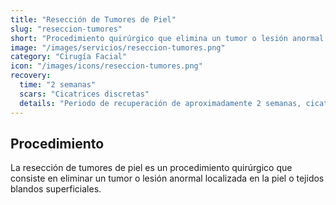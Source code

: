 ```yaml
---
title: "Resección de Tumores de Piel"
slug: "reseccion-tumores"
short: "Procedimiento quirúrgico que elimina un tumor o lesión anormal localizada en la piel o tejidos blandos superficiales."
image: "/images/servicios/reseccion-tumores.png"
category: "Cirugía Facial"
icon: "/images/icons/reseccion-tumores.png"
recovery: 
  time: "2 semanas"
  scars: "Cicatrices discretas"
  details: "Periodo de recuperación de aproximadamente 2 semanas, cicatrices discretas."
---
```



## Procedimiento
La resección de tumores de piel es un procedimiento quirúrgico que consiste en eliminar un tumor o lesión anormal localizada en la piel o tejidos blandos superficiales.